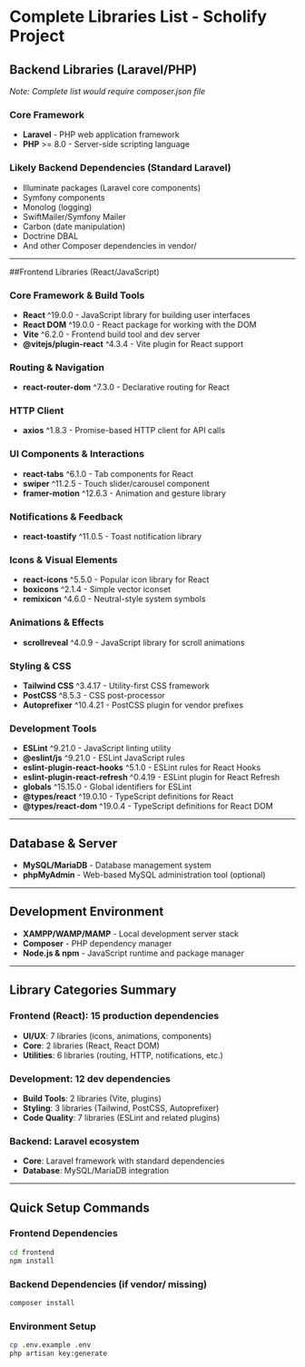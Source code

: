 # Complete Libraries List - Scholify Project

## Backend Libraries (Laravel/PHP)
*Note: Complete list would require composer.json file*

### Core Framework
- **Laravel** - PHP web application framework
- **PHP** >= 8.0 - Server-side scripting language

### Likely Backend Dependencies (Standard Laravel)
- Illuminate packages (Laravel core components)
- Symfony components
- Monolog (logging)
- SwiftMailer/Symfony Mailer
- Carbon (date manipulation)
- Doctrine DBAL
- And other Composer dependencies in vendor/

---

##Frontend Libraries (React/JavaScript)

### Core Framework & Build Tools
- **React** ^19.0.0 - JavaScript library for building user interfaces
- **React DOM** ^19.0.0 - React package for working with the DOM
- **Vite** ^6.2.0 - Frontend build tool and dev server
- **@vitejs/plugin-react** ^4.3.4 - Vite plugin for React support

### Routing & Navigation
- **react-router-dom** ^7.3.0 - Declarative routing for React

### HTTP Client
- **axios** ^1.8.3 - Promise-based HTTP client for API calls

### UI Components & Interactions
- **react-tabs** ^6.1.0 - Tab components for React
- **swiper** ^11.2.5 - Touch slider/carousel component
- **framer-motion** ^12.6.3 - Animation and gesture library

### Notifications & Feedback
- **react-toastify** ^11.0.5 - Toast notification library

### Icons & Visual Elements
- **react-icons** ^5.5.0 - Popular icon library for React
- **boxicons** ^2.1.4 - Simple vector iconset
- **remixicon** ^4.6.0 - Neutral-style system symbols

### Animations & Effects
- **scrollreveal** ^4.0.9 - JavaScript library for scroll animations

### Styling & CSS
- **Tailwind CSS** ^3.4.17 - Utility-first CSS framework
- **PostCSS** ^8.5.3 - CSS post-processor
- **Autoprefixer** ^10.4.21 - PostCSS plugin for vendor prefixes

### Development Tools
- **ESLint** ^9.21.0 - JavaScript linting utility
- **@eslint/js** ^9.21.0 - ESLint JavaScript rules
- **eslint-plugin-react-hooks** ^5.1.0 - ESLint rules for React Hooks
- **eslint-plugin-react-refresh** ^0.4.19 - ESLint plugin for React Refresh
- **globals** ^15.15.0 - Global identifiers for ESLint
- **@types/react** ^19.0.10 - TypeScript definitions for React
- **@types/react-dom** ^19.0.4 - TypeScript definitions for React DOM

---

## Database & Server
- **MySQL/MariaDB** - Database management system
- **phpMyAdmin** - Web-based MySQL administration tool (optional)

---

## Development Environment
- **XAMPP/WAMP/MAMP** - Local development server stack
- **Composer** - PHP dependency manager
- **Node.js & npm** - JavaScript runtime and package manager

---

## Library Categories Summary

### Frontend (React): 15 production dependencies
- **UI/UX**: 7 libraries (icons, animations, components)
- **Core**: 2 libraries (React, React DOM)
- **Utilities**: 6 libraries (routing, HTTP, notifications, etc.)

### Development: 12 dev dependencies
- **Build Tools**: 2 libraries (Vite, plugins)
- **Styling**: 3 libraries (Tailwind, PostCSS, Autoprefixer)
- **Code Quality**: 7 libraries (ESLint and related plugins)

### Backend: Laravel ecosystem
- **Core**: Laravel framework with standard dependencies
- **Database**: MySQL/MariaDB integration

---

## Quick Setup Commands

### Frontend Dependencies
```bash
cd frontend
npm install
```

### Backend Dependencies (if vendor/ missing)
```bash
composer install
```

### Environment Setup
```bash
cp .env.example .env
php artisan key:generate
```
